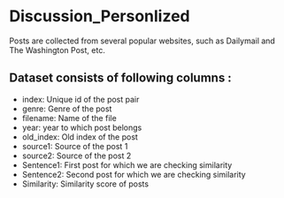 # Discussion_Personlized
Posts are collected from several popular websites, such as Dailymail and The Washington Post, etc.
## Dataset consists of following columns : 
- index: Unique id of the post pair
- genre: Genre of the post
- filename: Name of the file
- year: year to which post belongs
- old_index: Old index of the post
- source1: Source of the post 1
- source2: Source of the post 2
- Sentence1: First post for which we are checking similarity
- Sentence2: Second post for which we are checking similarity
- Similarity: Similarity score of posts
